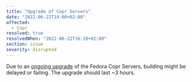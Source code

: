 ```yaml
---
title: "Upgrade of Copr Servers"
date: "2022-06-22T14:00+02:00"
affected:
  - Copr
resolved: true
resolvedWhen: "2022-06-22T16:10+02:00"
section: issue
severity: disrupted
---
```


Due to an [ongoing
upgrade](https://pagure.io/fedora-infrastructure/issue/10780) of the Fedora
Copr Servers, building might be delayed or failing. The upgrade should last ~3
hours.
